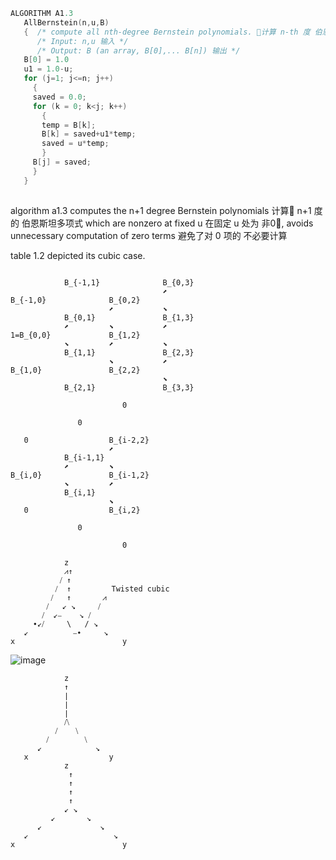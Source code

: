 ``` C++
ALGORITHM A1.3
   AllBernstein(n,u,B)
   {  /* compute all nth-degree Bernstein polynomials. 🧮计算 n-th 度 伯恩斯坦多项式 */
      /* Input: n,u 输入 */
      /* Output: B (an array, B[0],... B[n]) 输出 */
   B[0] = 1.0
   u1 = 1.0-u;
   for (j=1; j<=n; j++)
     {
     saved = 0.0;
     for (k = 0; k<j; k++)
       {
       temp = B[k];
       B[k] = saved+u1*temp;
       saved = u*temp;
       }
     B[j] = saved;
     }
   }
   
``` 
algorithm a1.3 computes the n+1 degree Bernstein polynomials 计算🧮 n+1 度的 伯恩斯坦多项式 which are nonzero at fixed u 在固定 u 处为 非0⃣️, avoids unnecessary computation of zero terms 避免了对 0 项的 不必要计算

table 1.2 depicted its cubic case.

```

            B_{-1,1}              B_{0,3}
                                  ⬈
B_{-1,0}              B_{0,2}
                      ⬈           ⬊
            B_{0,1}               B_{1,3}
            ⬈         ⬊           ⬈
1=B_{0,0}             B_{1,2}
            ⬊         ⬈           ⬊
            B_{1,1}               B_{2,3}
                      ⬊           ⬈
B_{1,0}               B_{2,2}
                                  ⬊
            B_{2,1}               B_{3,3}

```

```
                         0
                         
               0  
                                  
   0                  B_{i-2,2}
                      ⬈           
            B_{i-1,1}             
            ⬈         ⬊           
B_{i,0}               B_{i-1,2}
            ⬊         ⬈           
            B_{i,1}               
                      ⬊           
   0                  B_{i,2}
                                  
               0

                         0

```

```
            z
            ⩘↑
           ⧸ ↑
          ⧸  ↑         Twisted cubic
         ⧸   ↑       ⩘
        ⧸   ↙︎ ↘︎     ⧸
       ⧸  ↙︎⎯    ↘︎ ⧸
     ∙↙︎⧸     \   / ↘︎
   ↙︎          ⎯∙     ↘︎
x                        y
```

![image](https://github.com/ChenxingWang93/ComputationalGeometry/assets/31954987/b20df49e-cf22-4da2-b012-1692b4f1a3bc)

```
            z
            ↑
            ∣
            ∣
            ∣
            ⧸⧹
          ⧸    ⧹
        ⧸        ⧹
      ↙︎            ↘︎
   x                  y
            z
             ↑
             ↑
             ↑         
             ↑       
            ↙︎ ↘︎     
         ↙︎       ↘︎ 
      ↙︎             ↘︎
   ↙︎                   ↘︎
x                        y
```
